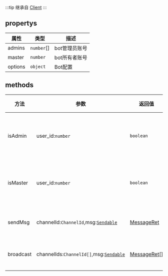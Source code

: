 :::tip
继承自 [Client](https://oicqjs.github.io/oicq/classes/Client.html)
:::
## propertys
| 属性 | 类型 | 描述 |
| ---- | ---- | ---- |
| admins | `number`[] | bot管理员账号 |
| master | `number` | bot所有者账号 |
| options | `object` | Bot配置 |
## methods
| 方法 | 参数 | 返回值 | 描述 |
| ---- | ---- | ---- | ---- |
| isAdmin | user_id:`number` | `boolean` | 是否为管理员 |
| isMaster | user_id:`number` | `boolean` | 是否为所有者 |
| sendMsg | channelId:`ChannelId`,msg:[`Sendable`](https://oicqjs.github.io/oicq/modules.html#Sendable) | [MessageRet](https://oicqjs.github.io/oicq/interfaces/MessageRet.html) | 发送消息 |
| broadcast | channelIds:`ChannelId[]`,msg:[`Sendable`](https://oicqjs.github.io/oicq/modules.html#Sendable) | [MessageRet[]](https://oicqjs.github.io/oicq/interfaces/MessageRet.html) | 广播消息 |
